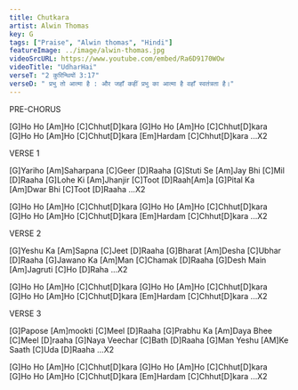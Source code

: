 ```yaml
---
title: Chutkara
artist: Alwin Thomas
key: G
tags: ["Praise", "Alwin thomas", "Hindi"]
featureImage: ../image/alwin-thomas.jpg
videoSrcURL: https://www.youtube.com/embed/Ra6D9170WOw
videoTitle: "UdharHai"
verseT: "2 कुरिन्थियों 3:17"
verseD: " प्रभु तो आत्मा है : और जहाँ कहीं प्रभु का आत्मा है वहाँ स्वतंत्रता है।"
---
```


PRE-CHORUS

[G]Ho Ho [Am]Ho [C]Chhut[D]kara
[G]Ho Ho [Am]Ho [C]Chhut[D]kara
[G]Ho Ho [Am]Ho [C]Chhut[D]kara 
[Em]Hardam [C]Chhut[D]kara ...X2

VERSE 1

[G]Yariho [Am]Saharpana [C]Geer [D]Raaha
[G]Stuti Se [Am]Jay Bhi [C]Mil [D]Raaha
[G]Lohe Ki [Am]Jhanjir [C]Toot [D]Raah[Am]a
[G]Pital Ka [Am]Dwar Bhi [C]Toot [D]Raaha ...X2


[G]Ho Ho [Am]Ho [C]Chhut[D]kara
[G]Ho Ho [Am]Ho [C]Chhut[D]kara
[G]Ho Ho [Am]Ho [C]Chhut[D]kara 
[Em]Hardam [C]Chhut[D]kara ...X2


VERSE 2

[G]Yeshu Ka [Am]Sapna [C]Jeet [D]Raaha
[G]Bharat [Am]Desha [C]Ubhar [D]Raaha
[G]Jawano Ka [Am]Man [C]Chamak [D]Raaha
[G]Desh Main [Am]Jagruti [C]Ho [D]Raha ...X2

[G]Ho Ho [Am]Ho [C]Chhut[D]kara
[G]Ho Ho [Am]Ho [C]Chhut[D]kara
[G]Ho Ho [Am]Ho [C]Chhut[D]kara 
[Em]Hardam [C]Chhut[D]kara ...X2


VERSE 3

[G]Papose [Am]mookti [C]Meel [D]Raaha
[G]Prabhu Ka [Am]Daya Bhee [C]Meel [D]raaha
[G]Naya Veechar [C]Bath [D]Raaha
[G]Man Yeshu [AM]Ke Saath [C]Uda [D]Raaha ...X2

[G]Ho Ho [Am]Ho [C]Chhut[D]kara
[G]Ho Ho [Am]Ho [C]Chhut[D]kara
[G]Ho Ho [Am]Ho [C]Chhut[D]kara 
[Em]Hardam [C]Chhut[D]kara ...X2